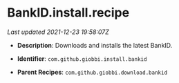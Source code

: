 # BankID.install.recipe

_Last updated 2021-12-23 19:58:07Z_

- **Description**: Downloads and installs the latest BankID.

- **Identifier**: `com.github.giobbi.install.bankid`

- **Parent Recipes**: `com.github.giobbi.download.bankid`